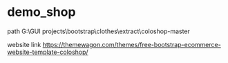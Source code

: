 # demo_shop
path G:\GUI projects\bootstrap\clothes\extract\coloshop-master

website link
https://themewagon.com/themes/free-bootstrap-ecommerce-website-template-coloshop/
